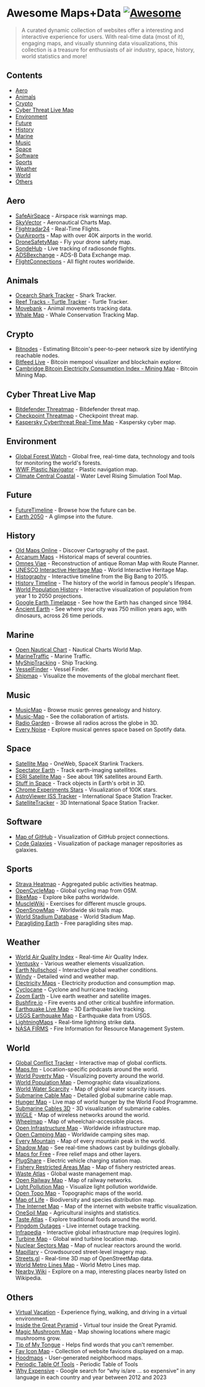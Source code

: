 # Awesome Maps+Data [![Awesome](https://awesome.re/badge.svg)](https://awesome.re)

> A curated dynamic collection of websites offer a interesting and interactive experience for users. With real-time data (most of it), engaging maps, and visually stunning data visualizations, this collection is a treasure for enthusiasts of air industry, space, history, world statistics and more!


## Contents

* [Aero](#aero)
* [Animals](#animals)
* [Crypto](#crypto)
* [Cyber Threat Live Map](#cyber-threat-live-map)
* [Environment](#environment)
* [Future](#future)
* [History](#history)
* [Marine](#marine)
* [Music](#music)
* [Space](#space)
* [Software](#software)
* [Sports](#sports)
* [Weather](#weather)
* [World](#world)
* [Others](#others)


## Aero

* [SafeAirSpace](https://safeairspace.net) - Airspace risk warnings map.
* [SkyVector](https://skyvector.com) - Aeronautical Charts Map.
* [Flightradar24](https://www.flightradar24.com) - Real-Time Flights.
* [OurAirports](https://ourairports.com/navaids) - Map with over 40K airports in the world.
* [DroneSafetyMap](https://www.dronesafetymap.com) - Fly your drone safety map.
* [SondeHub](https://sondehub.org) - Live tracking of radiosonde flights.
* [ADSBexchange](https://adsbexchange.com) - ADS-B Data Exchange map.
* [FlightConnections](https://www.flightconnections.com) - All flight routes worldwide.

## Animals

* [Ocearch Shark Tracker](https://www.ocearch.org/tracker) - Shark Tracker.
* [Reef Tracks - Turtle Tracker](https://citizensgbr.org/explore/reef-tracks/ctrc-dianne) - Turtle Tracker.
* [Movebank](https://www.movebank.org/cms/webapp) - Animal movements tracking data.
* [Whale Map](https://whalemap.org/) - Whale Conservation Tracking Map.

## Crypto

* [Bitnodes](https://bitnodes.io) - Estimating Bitcoin's peer-to-peer network size by identifying reachable nodes.
* [Bitfeed Live](https://bitfeed.live/) - Bitcoin mempool visualizer and blockchain explorer.
* [Cambridge Bitcoin Electricity Consumption Index - Mining Map](https://ccaf.io/cbeci/mining_map) - Bitcoin Mining Map.

## Cyber Threat Live Map

* [Bitdefender Threatmap](https://threatmap.bitdefender.com) - Bitdefender threat map.
* [Checkpoint Threatmap](https://threatmap.checkpoint.com) - Checkpoint threat map.
* [Kaspersky Cyberthreat Real-Time Map](https://cybermap.kaspersky.com) - Kaspersky cyber map.

## Environment

* [Global Forest Watch](https://www.globalforestwatch.org/map) - Global free, real-time data, technology and tools for monitoring the world's forests.
* [WWF Plastic Navigator](https://plasticnavigator.wwf.de/#/en/stories/) - Plastic navigation map.
* [Climate Central Coastal](https://coastal.climatecentral.org/map/) - Water Level Rising Simulation Tool Map.

## Future

* [FutureTimeline](https://www.futuretimeline.net) - Browse how the future can be.
* [Earth 2050](https://2050.earth) - A glimpse into the future.

## History

* [Old Maps Online](https://www.oldmapsonline.org) - Discover Cartography of the past.
* [Arcanum Maps](https://maps.arcanum.com/en) - Historical maps of several countries.
* [Omnes Viae](https://omnesviae.org) - Reconstruction of antique Roman Map with Route Planner.
* [UNESCO Interactive Heritage Map](https://whc.unesco.org/en/interactive-map) - World Interactive Heritage Map.
* [Histography](https://histography.io/) - Interactive timeline from the Big Bang to 2015.
* [History Timeline](https://ybogdanov.github.io/history-timeline/) - The history of the world in famous people's lifespan.
* [World Population History](https://worldpopulationhistory.org) - Interactive visualization of population from year 1 to 2050 projections.
* [Google Earth Timelapse](https://earthengine.google.com/timelapse) - See how the Earth has changed since 1984.
* [Ancient Earth](https://dinosaurpictures.org/ancient-earth) - See where your city was 750 million years ago, with dinosaurs, across 26 time periods.

## Marine

* [Open Nautical Chart](http://opennauticalchart.org/) - Nautical Charts World Map.
* [MarineTraffic](https://www.marinetraffic.com) - Marine Traffic.
* [MyShipTracking](https://www.myshiptracking.com) - Ship Tracking.
* [VesselFinder](https://www.vesselfinder.com) - Vessel Finder.
* [Shipmap](https://www.shipmap.org) - Visualize the movements of the global merchant fleet.

## Music

* [MusicMap](https://musicmap.info) - Browse music genres genealogy and history.
* [Music-Map](https://www.music-map.com) - See the collaboration of artists.
* [Radio Garden](http://radio.garden) - Browse all radios across the globe in 3D.
* [Every Noise](https://everynoise.com) - Explore musical genres space based on Spotify data.

## Space

* [Satellite Map](https://satellitemap.space) - OneWeb, SpaceX Starlink Trackers.
* [Spectator Earth](https://spectator.earth) - Track earth-imaging satellites.
* [ESRI Satellite Map](https://maps.esri.com/rc/sat2/index.html) - See about 19K satellites around Earth.
* [Stuff in Space](http://stuffin.space) - Track objects in Earth's orbit in 3D.
* [Chrome Experiments Stars](https://stars.chromeexperiments.com) - Visualization of 100K stars.
* [AstroViewer ISS Tracker](https://www.astroviewer.net/iss/en) - International Space Station Tracker.
* [SatelliteTracker](https://satellitetracker.net) - 3D International Space Station Tracker.

## Software

* [Map of GitHub](https://anvaka.github.io/map-of-github/) - Visualization of GitHub project connections.
* [Code Galaxies](https://anvaka.github.io/pm/#/galaxy/) - Visualization of package manager repositories as galaxies.

## Sports

* [Strava Heatmap](https://www.strava.com/heatmap) - Aggregated public activities heatmap.
* [OpenCycleMap](https://www.opencyclemap.org) - Global cycling map from OSM.
* [BikeMap](https://www.bikemap.net) - Explore bike paths worldwide.
* [MuscleWiki](https://musclewiki.com) - Exercises for different muscle groups.
* [OpenSnowMap](https://www.opensnowmap.org) - Worldwide ski trails map.
* [World Stadium Database](https://www.worldstadiumdatabase.com/map-of-world-stadiums.htm) - World Stadium Map.
* [Paragliding Earth](https://paraglidingearth.com/) - Free paragliding sites map.

## Weather

* [World Air Quality Index](https://waqi.info) - Real-time Air Quality Index.
* [Ventusky](https://www.ventusky.com) - Various weather elements visualization.
* [Earth Nullschool](https://earth.nullschool.net) - Interactive global weather conditions.
* [Windy](https://www.windy.com) - Detailed wind and weather map.
* [Electricity Maps](https://app.electricitymaps.com/map) - Electricity production and consumption map.
* [Cyclocane](https://www.cyclocane.com) - Cyclone and hurricane tracking.
* [Zoom Earth](https://zoom.earth/) - Live earth weather and satellite images.
* [Bushfire.io](https://bushfire.io) - Fire events and other critical bushfire information.
* [Earthquake Live Map](https://earth3dmap.com/earthquake-live-map/) - 3D Earthquake live tracking.
* [USGS Earthquake Map](https://earthquake.usgs.gov/earthquakes/map) - Earthquake data from USGS.
* [LightningMaps](https://www.lightningmaps.org) - Real-time lightning strike data.
* [NASA FIRMS](https://firms.modaps.eosdis.nasa.gov/map/) - Fire Information for Resource Management System.

## World

* [Global Conflict Tracker](https://www.cfr.org/global-conflict-tracker) - Interactive map of global conflicts.
* [Maps.fm](https://maps.fm) - Location-specific podcasts around the world.
* [World Poverty Map](https://worldpoverty.io) - Visualizing poverty around the world.
* [World Population Map](https://population.io) - Demographic data visualizations.
* [World Water Scarcity](https://worldwater.io) - Map of global water scarcity issues.
* [Submarine Cable Map](https://www.submarinecablemap.com) - Detailed global submarine cable map.
* [Hunger Map](https://hungermap.wfp.org) - Live map of world hunger by the World Food Programme.
* [Submarine Cables 3D](https://globe.gl/example/submarine-cables) - 3D visualization of submarine cables.
* [WiGLE](https://wigle.net) - Map of wireless networks around the world.
* [Wheelmap](https://wheelmap.org) - Map of wheelchair-accessible places.
* [Open Infrastructure Map](https://openinframap.org) - Worldwide infrastructure map.
* [Open Camping Map](https://opencampingmap.org) - Worldwide camping sites map.
* [Every Mountain](http://everymountainintheworld.com) - Map of every mountain peak in the world.
* [Shadow Map](https://app.shadowmap.org) - See real-time shadows cast by buildings globally.
* [Maps for Free](https://maps-for-free.com) - Free relief maps and other layers.
* [PlugShare](https://www.plugshare.com) - Electric vehicle charging station map.
* [Fishery Restricted Areas Map](http://www.fao.org/gfcm/data/maps/fras/en) - Map of fishery restricted areas.
* [Waste Atlas](http://www.atlas.d-waste.com) - Global waste management map.
* [Open Railway Map](https://www.openrailwaymap.org) - Map of railway networks.
* [Light Pollution Map](https://www.lightpollutionmap.info) - Visualize light pollution worldwide.
* [Open Topo Map](https://opentopomap.org/) - Topographic maps of the world.
* [Map of Life](https://mol.org/regions) - Biodiversity and species distribution map.
* [The Internet Map](https://internet-map.net) - Map of the internet with website traffic visualization.
* [OneSoil Map](https://map.onesoil.ai) - Agricultural insights and statistics.
* [Taste Atlas](https://www.tasteatlas.com/search) - Explore traditional foods around the world.
* [Pingdom Outages](https://www.pingdom.com/outages) - Live internet outage tracking.
* [Infrapedia](https://www.infrapedia.com/app) - Interactive global infrastructure map (requires login).
* [Turbine Map](https://turbinemap.wab-s.de) - Global wind turbine location map.
* [Nuclear Sectors Map](http://www.leretourdelautruche.com/map/nuke) - Map of nuclear reactors around the world.
* [Mapillary](http://www.mapillary.com/app) - Crowdsourced street-level imagery map.
* [Streets.gl](https://streets.gl/) - Real-time 3D map of OpenStreetMap data.
* [World Metro Lines Map](https://www.metrolinemap.com/) - World Metro Lines map.
* [Nearby Wiki](https://en.nearbywiki.org/map) - Explore on a map, interesting places nearby listed on Wikipedia.


## Others

* [Virtual Vacation](https://virtualvacation.us) - Experience flying, walking, and driving in a virtual environment.
* [Inside the Great Pyramid](https://giza.mused.org/en/guided/266/inside-the-great-pyramid) - Virtual tour inside the Great Pyramid.
* [Magic Mushroom Map](https://www.magicmushroommap.com/map) - Map showing locations where magic mushrooms grow.
* [Tip of My Tongue](https://chir.ag/projects/tip-of-my-tongue) - Helps find words that you can't remember.
* [Fav Icon Map](https://iconmap.io) - Collection of website favicons displayed on a map.
* [Hoodmaps](https://hoodmaps.com) - User-generated neighborhood maps.
* [Periodic Table Of Tools](https://periodictableoftools.com/index.html) - Periodic Table of Tools
* [Why Expensive](https://www.why-expensive.com/) - Google search for “why is/are … so expensive” in any language in each country and year between 2012 and 2023



